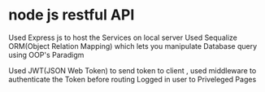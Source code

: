 # node js restful API 
 
Used Express js to host the Services on local server 
Used Sequalize ORM(Object Relation Mapping) which lets you manipulate Database query using OOP's Paradigm

Used JWT(JSON Web Token) to send token to client ,
used middleware to authenticate the Token before routing Logged in user to Priveleged Pages

